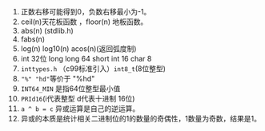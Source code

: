 1. 正数右移可能得到0，负数右移最小为-1。
2. ceil(n)天花板函数 ，floor(n) 地板函数。
3. abs(n) (stdlib.h)
4. fabs(n)
5. log(n) log10(n) acos(n)(返回弧度制)
6. int 32位  long long 64 short int 16 char 8
7. `inttypes.h` （c99标准引入）`int8_t`(8位整型)
8. `"%" "hd"`等价于 "%hd"
9. `INT64_MIN` 是指64位整型最小值
10. `PRId16`(i代表整型 d代表十进制 16位)
11. `a ^ b = c` 异或运算是自己的逆运算。
12. 异或的本质是统计相关二进制位的1的数量的奇偶性，1数量为奇数，结果是1。
